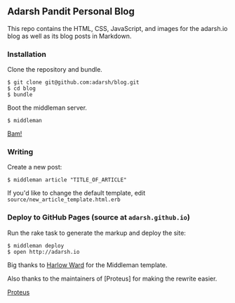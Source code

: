 ## Adarsh Pandit Personal Blog

This repo contains the HTML, CSS, JavaScript, and images for the adarsh.io
blog as well as its blog posts in Markdown.


### Installation

Clone the repository and bundle.

    $ git clone git@github.com:adarsh/blog.git
    $ cd blog
    $ bundle

Boot the middleman server.

    $ middleman

[Bam!](http://0.0.0.0:4567)


### Writing

Create a new post:

    $ middleman article "TITLE_OF_ARTICLE"

If you'd like to change the default template,
edit `source/new_article_template.html.erb`


### Deploy to GitHub Pages (source at `adarsh.github.io`)

Run the rake task to generate the markup and deploy the site:

    $ middleman deploy
    $ open http://adarsh.io

Big thanks to [Harlow Ward](https://github.com/harlow) for the Middleman template.

Also thanks to the maintainers of [Proteus]
for making the rewrite easier.

[Proteus](http://github.com/thoughtbot/proteus)
